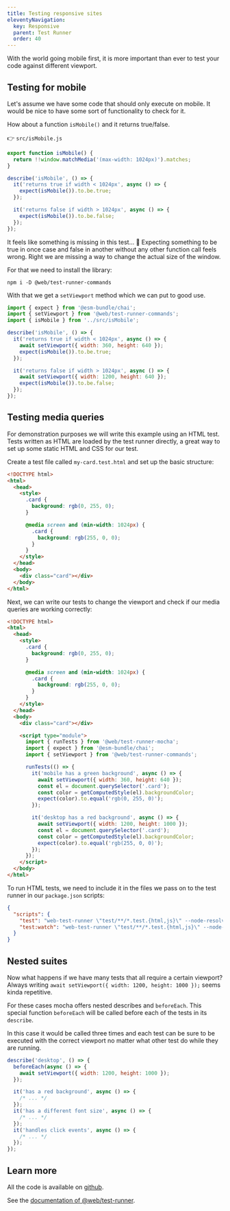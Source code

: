 ```yaml
---
title: Testing responsive sites
eleventyNavigation:
  key: Responsive
  parent: Test Runner
  order: 40
---
```


With the world going mobile first, it is more important than ever to test your code against different viewport.

## Testing for mobile

Let's assume we have some code that should only execute on mobile.
It would be nice to have some sort of functionality to check for it.

How about a function `isMobile()` and it returns true/false.

👉 `src/isMobile.js`

```js
export function isMobile() {
  return !!window.matchMedia('(max-width: 1024px)').matches;
}
```

```js
describe('isMobile', () => {
  it('returns true if width < 1024px', async () => {
    expect(isMobile()).to.be.true;
  });

  it('returns false if width > 1024px', async () => {
    expect(isMobile()).to.be.false;
  });
});
```

It feels like something is missing in this test... 🤔
Expecting something to be true in once case and false in another without any other function call feels wrong.
Right we are missing a way to change the actual size of the window.

For that we need to install the library:

```
npm i -D @web/test-runner-commands
```

With that we get a `setViewport` method which we can put to good use.

```js
import { expect } from '@esm-bundle/chai';
import { setViewport } from '@web/test-runner-commands';
import { isMobile } from '../src/isMobile';

describe('isMobile', () => {
  it('returns true if width < 1024px', async () => {
    await setViewport({ width: 360, height: 640 });
    expect(isMobile()).to.be.true;
  });

  it('returns false if width > 1024px', async () => {
    await setViewport({ width: 1200, height: 640 });
    expect(isMobile()).to.be.false;
  });
});
```

## Testing media queries

For demonstration purposes we will write this example using an HTML test. Tests written as HTML are loaded by the test runner directly, a great way to set up some static HTML and CSS for our test.

Create a test file called `my-card.test.html` and set up the basic structure:

```html
<!DOCTYPE html>
<html>
  <head>
    <style>
      .card {
        background: rgb(0, 255, 0);
      }

      @media screen and (min-width: 1024px) {
        .card {
          background: rgb(255, 0, 0);
        }
      }
    </style>
  </head>
  <body>
    <div class="card"></div>
  </body>
</html>
```

Next, we can write our tests to change the viewport and check if our media queries are working correctly:

```html
<!DOCTYPE html>
<html>
  <head>
    <style>
      .card {
        background: rgb(0, 255, 0);
      }

      @media screen and (min-width: 1024px) {
        .card {
          background: rgb(255, 0, 0);
        }
      }
    </style>
  </head>
  <body>
    <div class="card"></div>

    <script type="module">
      import { runTests } from '@web/test-runner-mocha';
      import { expect } from '@esm-bundle/chai';
      import { setViewport } from '@web/test-runner-commands';

      runTests(() => {
        it('mobile has a green background', async () => {
          await setViewport({ width: 360, height: 640 });
          const el = document.querySelector('.card');
          const color = getComputedStyle(el).backgroundColor;
          expect(color).to.equal('rgb(0, 255, 0)');
        });

        it('desktop has a red background', async () => {
          await setViewport({ width: 1200, height: 1000 });
          const el = document.querySelector('.card');
          const color = getComputedStyle(el).backgroundColor;
          expect(color).to.equal('rgb(255, 0, 0)');
        });
      });
    </script>
  </body>
</html>
```

To run HTML tests, we need to include it in the files we pass on to the test runner in our `package.json` scripts:

```json
{
  "scripts": {
    "test": "web-test-runner \"test/**/*.test.{html,js}\" --node-resolve",
    "test:watch": "web-test-runner \"test/**/*.test.{html,js}\" --node-resolve --watch"
  }
}
```

## Nested suites

Now what happens if we have many tests that all require a certain viewport?
Always writing `await setViewport({ width: 1200, height: 1000 });` seems kinda repetitive.

For these cases mocha offers nested describes and `beforeEach`.
This special function `beforeEach` will be called before each of the tests in its `describe`.

In this case it would be called three times and each test can be sure to be executed with the correct viewport no matter what other test do while they are running.

```js
describe('desktop', () => {
  beforeEach(async () => {
    await setViewport({ width: 1200, height: 1000 });
  });

  it('has a red background', async () => {
    /* ... */
  });
  it('has a different font size', async () => {
    /* ... */
  });
  it('handles click events', async () => {
    /* ... */
  });
});
```

## Learn more

All the code is available on [github](https://github.com/modernweb-dev/example-projects/tree/master/guides/test-runner-responsive).

See the [documentation of @web/test-runner](../../docs/test-runner/overview.md).
